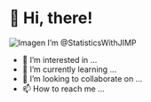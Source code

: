 # 👋 Hi, there!


![Imagen](https://drive.google.com/drive/folders/1KcdnIPLr_qaq4biydmrks0TolRsvyR3f)
I’m @StatisticsWithJIMP
- 👀 I’m interested in ...
- 🌱 I’m currently learning ...
- 💞️ I’m looking to collaborate on ...
- 📫 How to reach me ...

<!---
StatisticsWithJIMP/StatisticsWithJIMP is a ✨ special ✨ repository because its `README.md` (this file) appears on your GitHub profile.
You can click the Preview link to take a look at your changes.
--->
